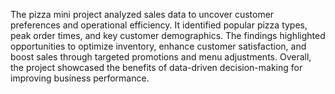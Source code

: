 The pizza mini project analyzed sales data to uncover customer preferences and operational efficiency. It identified popular pizza types, 
peak order times, and key customer demographics. The findings highlighted opportunities to optimize inventory, enhance customer satisfaction,
and boost sales through targeted promotions and menu adjustments.
Overall, the project showcased the benefits of data-driven decision-making for improving business performance.
